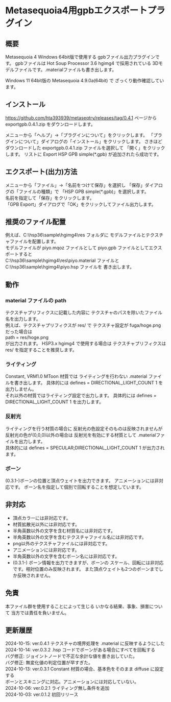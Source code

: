 # Metasequoia4用gpbエクスポートプラグイン

## 概要
 Metasequoia 4 Windows 64bit版で使用する
gpbファイル出力プラグインです。
gpbファイルは Hot Soup Processor 3.6 hgimg4 で採用されている
3Dモデルファイルです。.materialファイルも書き出します。

Windows 11 64bit版の Metasequoia 4.9.0a(64bit) で
ざっくり動作確認しています。


## インストール
https://github.com/hta393939/metaseqtry/releases/tag/0.4.1 ページから exportgpb.0.4.1.zip をダウンロードします。

メニューから「ヘルプ」→「プラグインについて」をクリックします。
「プラグインについて」ダイアログの「インストール」をクリックします。
さきほどダウンロードした exportgpb.0.4.1.zip ファイルを選択して
「開く」をクリックします。
リストに Export HSP GPB simple(*.gpb) が追加されたら成功です。


## エクスポート(出力)方法
メニューから「ファイル」→「名前をつけて保存」を選択し
「保存」ダイアログの「ファイルの種類」で
「HSP GPB simple(*.gpb)」を選択します。  
名前を指定して「保存」をクリックします。  
「GPB Export」ダイアログで「OK」をクリックしてファイル出力します。


## 推奨のファイル配置
例えば、C:\\hsp36\\sample\\hgimg4\\res フォルダに
モデルファイルとテクスチャファイルを配置します。  
モデルファイルが piyo.mqoz ファイルとして
piyo.gpb ファイルとしてエクスポートすると  
C:\\hsp36\\sample\\hgimg4\\res\\piyo.material ファイルと  
C:\\hsp36\\sample\\hgimg4\\piyo.hsp ファイルを
書き出します。


## 動作
### material ファイルの path
テクスチャプリフィクスに記載した内容に
テクスチャのパスを除いたファイル名を出力します。  
例えば、テクスチャプリフィクスが res/ で
テクスチャ設定が fuga/hoge.png だった場合は  
path = res/hoge.png  
が出力されます。
HSP3.x hgimg4 で使用する場合は
テクスチャプリフィクスは res/ を指定することを推奨します。


### ライティング
Constant, VRM1.0 MToon 材質では
ライティングを行わない .material ファイルを書き出します。
具体的には defines = DIRECTIONAL_LIGHT_COUNT 1 を出力しません。  
それ以外の材質ではライティング設定で出力します。
具体的には defines = DIRECTIONAL_LIGHT_COUNT 1 を出力します。

### 反射光
ライティングを行う材質の場合に
反射光の色設定そのものは反映されませんが
反射光の色が(0,0,0)以外の場合は
反射光を有効にする材質として .materialファイルを出力します。  
具体的には defines = SPECULAR;DIRECTIONAL_LIGHT_COUNT 1 が出力されます。

### ボーン
(0.3.1-)ボーンの位置と頂点ウェイトを出力できます。
アニメーションには非対応です。
ボーン名を指定して個別で回転することを想定しています。

## 非対応
- 頂点カラーには非対応です。
- 材質拡散光以外には非対応です。
- 半角英数以外の文字を含む材質名には非対応です。
- 半角英数以外の文字を含むテクスチャファイル名には非対応です。
- png以外のテクスチャファイルには非対応です。
- アニメーションには非対応です。
- 半角英数以外の文字を含むボーン名には非対応です。
- (0.3.1-) ボーン情報を出力できますが、ボーンの
  スケール、回転には非対応です。相対位置のみ反映されます。
  また頂点ウェイトも2つのボーンまでしか反映されません。


## 免責
 本ファイル群を使用することによって生じる
いかなる結果、事象、損害について
当方では責任を負いません。


## 更新履歴

2024-10-15: ver.0.4.1 テクスチャの境界処理を .material に反映するようにした   
2024-10-14: ver.0.3.2 .hsp コードでボーンがある場合にすべてを回転する   
 バグ修正: ジョイントノードで不正な余計な値を書き出していた。   
 バグ修正: 無変化値の判定位置が早すぎた。  
2024-10-13: ver.0.3.1 Constant 材質の場合、基本色をそのまま diffuse に設定する   
  ボーンとスキニングに対応。アニメーションには対応していない。  
2024-10-06: ver.0.2.1 ライティング無し条件を追加  
2024-10-03: ver.0.1.2 初回リリース  

